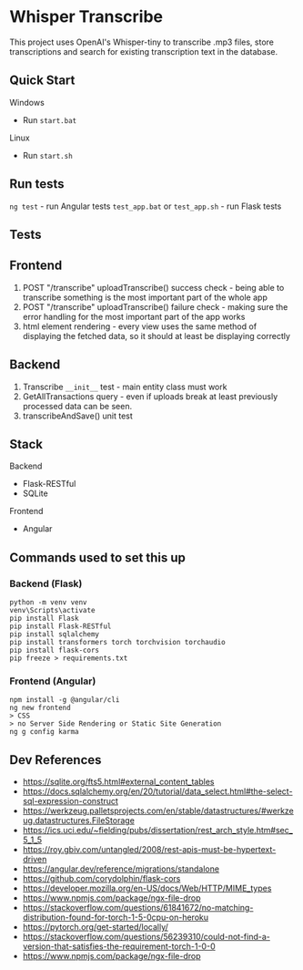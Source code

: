 # Whisper Transcribe

This project uses OpenAI's Whisper-tiny to transcribe .mp3 files, store transcriptions and search for existing transcription text in the database.

## Quick Start
Windows
- Run `start.bat`

Linux
- Run `start.sh`

## Run tests
`ng test` - run Angular tests
`test_app.bat` or `test_app.sh` - run Flask tests

## Tests 
## Frontend
1. POST "/transcribe" uploadTranscribe() success check - being able to transcribe something is the most important part of the whole app
2. POST "/transcribe" uploadTranscribe() failure check - making sure the error handling for the most important part of the app works
3. html element rendering - every view uses the same method of displaying the fetched data, so it should at least be displaying correctly
## Backend
1. Transcribe `__init__` test  - main entity class must work
2. GetAllTransactions query - even if uploads break at least previously processed data can be seen.
3. transcribeAndSave() unit test

## Stack
Backend
- Flask-RESTful
- SQLite

Frontend
- Angular

## Commands used to set this up
### Backend (Flask)
```
python -m venv venv
venv\Scripts\activate
pip install Flask
pip install Flask-RESTful
pip install sqlalchemy
pip install transformers torch torchvision torchaudio
pip install flask-cors
pip freeze > requirements.txt
```

### Frontend (Angular)
```
npm install -g @angular/cli
ng new frontend
> CSS
> no Server Side Rendering or Static Site Generation
ng g config karma
```

## Dev References
- https://sqlite.org/fts5.html#external_content_tables
- https://docs.sqlalchemy.org/en/20/tutorial/data_select.html#the-select-sql-expression-construct
- https://werkzeug.palletsprojects.com/en/stable/datastructures/#werkzeug.datastructures.FileStorage
- https://ics.uci.edu/~fielding/pubs/dissertation/rest_arch_style.htm#sec_5_1_5
- https://roy.gbiv.com/untangled/2008/rest-apis-must-be-hypertext-driven
- https://angular.dev/reference/migrations/standalone
- https://github.com/corydolphin/flask-cors
- https://developer.mozilla.org/en-US/docs/Web/HTTP/MIME_types
- https://www.npmjs.com/package/ngx-file-drop
- https://stackoverflow.com/questions/61841672/no-matching-distribution-found-for-torch-1-5-0cpu-on-heroku
- https://pytorch.org/get-started/locally/
- https://stackoverflow.com/questions/56239310/could-not-find-a-version-that-satisfies-the-requirement-torch-1-0-0
- https://www.npmjs.com/package/ngx-file-drop
